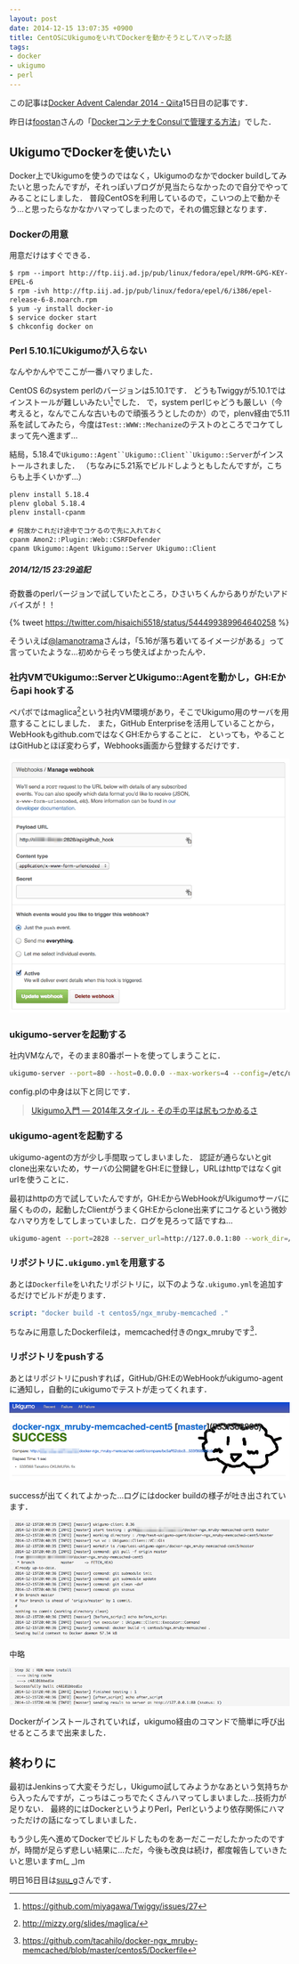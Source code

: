 ```yaml
---
layout: post
date: 2014-12-15 13:07:35 +0900
title: CentOSにUkigumoをいれてDockerを動かそうとしてハマった話
tags: 
- docker
- ukigumo
- perl
---
```

この記事は[Docker Advent Calendar 2014 - Qiita](http://qiita.com/advent-calendar/2014/docker)15日目の記事です．

昨日は[foostan](http://qiita.com/foostan)さんの「[DockerコンテナをConsulで管理する方法](http://qiita.com/foostan/items/a679ffcf3e20ff2f6032)」でした．

## UkigumoでDockerを使いたい

Docker上でUkigumoを使うのではなく，Ukigumoのなかでdocker buildしてみたいと思ったんですが，それっぽいブログが見当たらなかったので自分でやってみることにしました．
普段CentOSを利用しているので，こいつの上で動かそう...と思ったらなかなかハマってしまったので，それの備忘録となります．

### Dockerの用意

用意だけはすぐできる．

```console
$ rpm --import http://ftp.iij.ad.jp/pub/linux/fedora/epel/RPM-GPG-KEY-EPEL-6
$ rpm -ivh http://ftp.iij.ad.jp/pub/linux/fedora/epel/6/i386/epel-release-6-8.noarch.rpm
$ yum -y install docker-io
$ service docker start
$ chkconfig docker on
```

### Perl 5.10.1にUkigumoが入らない

なんやかんやでここが一番ハマりました．

CentOS 6のsystem perlのバージョンは5.10.1です．
どうもTwiggyが5.10.1ではインストールが難しいみたい[^1]でした．
で，system perlじゃどうも厳しい（今考えると，なんでこんな古いもので頑張ろうとしたのか）ので，plenv経由で5.11系を試してみたら，今度は`Test::WWW::Mechanize`のテストのところでコケてしまって先へ進まず...

結局，5.18.4で`Ukigumo::Agent``Ukigumo::Client``Ukigumo::Server`がインストールされました．
（ちなみに5.21系でビルドしようともしたんですが，こちらも上手くいかず...）

```
plenv install 5.18.4
plenv global 5.18.4
plenv install-cpanm

# 何故かこれだけ途中でコケるので先に入れておく
cpanm Amon2::Plugin::Web::CSRFDefender
cpanm Ukigumo::Agent Ukigumo::Server Ukigumo::Client
```

##### 2014/12/15 23:29追記

奇数番のperlバージョンで試していたところ，ひさいちくんからありがたいアドバイスが！！

{% tweet https://twitter.com/hisaichi5518/status/544499389964640258 %}

そういえば[@lamanotrama](https://twitter.com/lamanotrama)さんは，「5.16が落ち着いてるイメージがある」って言っていたような...初めからそっち使えばよかったんや．

### 社内VMでUkigumo::ServerとUkigumo::Agentを動かし，GH:Eからapi hookする

ペパボではmaglica[^2]という社内VM環境があり，そこでUkigumo用のサーバを用意することにしました．
また，GitHub Enterpriseを活用していることから，WebHookもgithub.comではなくGH:Eからすることに．
といっても，やることはGitHubとほぼ変わらず，Webhooks画面から登録するだけです．

![](/images/2014/12/15/webhook.gif)

### ukigumo-serverを起動する

社内VMなんで，そのまま80番ポートを使ってしまうことに．

```sh
ukigumo-server --port=80 --host=0.0.0.0 --max-workers=4 --config=/etc/ukigumo/config.pl
```

config.plの中身は以下と同じです．

> [Ukigumo入門 ― 2014年スタイル - その手の平は尻もつかめるさ](http://moznion.hatenadiary.com/entry/2014/05/02/181147)

### ukigumo-agentを起動する

ukigumo-agentの方が少し手間取ってしまいました．
認証が通らないとgit clone出来ないため，サーバの公開鍵をGH:Eに登録し，URLはhttpではなくgit urlを使うことに．

最初はhttpの方で試していたんですが，GH:EからWebHookがUkigumoサーバに届くものの，起動したClientがうまくGH:Eからclone出来ずにコケるという微妙なハマり方をしてしまっていました．ログを見ろって話ですね...

```sh
ukigumo-agent --port=2828 --server_url=http://127.0.0.1:80 --work_dir=/tmp/test-ukigumo-agent --force_git_url
```

### リポジトリに`.ukigumo.yml`を用意する

あとは`Dockerfile`をいれたリポジトリに，以下のような`.ukigumo.yml`を追加するだけでビルドが走ります．

```yaml
script: "docker build -t centos5/ngx_mruby-memcached ."
```

ちなみに用意したDockerfileは，memcached付きのngx_mrubyです[^3]．

### リポジトリをpushする

あとはリポジトリにpushすれば，GitHub/GH:EのWebHookがukigumo-agentに通知し，自動的にukigumoでテストが走ってくれます．

![](/images/2014/12/15/success.gif)

successが出てくれてよかった...ログにはdocker buildの様子が吐き出されています．

![](/images/2014/12/15/start.gif)

中略

![](/images/2014/12/15/finish.gif)

Dockerがインストールされていれば，ukigumo経由のコマンドで簡単に呼び出せるところまで出来ました．

## 終わりに

最初はJenkinsって大変そうだし，Ukigumo試してみようかなあという気持ちから入ったんですが，こっちはこっちでたくさんハマってしまいました...技術力が足りない．
最終的にはDockerというよりPerl，Perlというより依存関係にハマっただけの話になってしまいました．

もう少し先へ進めてDockerでビルドしたものをあーだこーだしたかったのですが，時間が足らず悲しい結果に...ただ，今後も改良は続け，都度報告していきたいと思いますm(_ _)m

明日16日目は[suu_g](http://qiita.com/suu_g)さんです．

[^1]: https://github.com/miyagawa/Twiggy/issues/27
[^2]: http://mizzy.org/slides/maglica/
[^3]: https://github.com/tacahilo/docker-ngx_mruby-memcached/blob/master/centos5/Dockerfile
